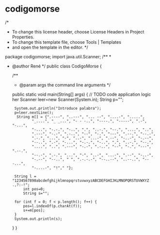 # codigomorse
/*
 * To change this license header, choose License Headers in Project Properties.
 * To change this template file, choose Tools | Templates
 * and open the template in the editor.
 */
 
 
 
package codigomorse;
import java.util.Scanner; 
/**
 *
 * @author René
 */
public class CodigoMorse {

    /**
     * @param args the command line arguments
     */
   
    public static void main(String[] args) {
        // TODO code application logic her
       Scanner leer=new Scanner(System.in); 
        String p=""; 
         
        System.out.println("Introduce palabra"); 
        p=leer.nextLine(); 
         String m[] = {".----", "..---", "... --", "....-", ".....", 
                "_....", "_ _...", "- - -..", "----.", "-----", ".-", "-...", 
                "-...", "-.-.", "-..", ".", "..-.", "--.", "....", "..", 
                ".---", "-.-", ".-..", "--", "-.", "---", ".--.", "--.-", 
                ".-.", "...", "-", "..-", "...-", ".--", "-..-", "-.--", 
                "--..", ".-", "-...", "-.-.", "-..", ".", "..-.", "--.", 
                "....", "..", ".---", "-.-", ".-..", "--", "-.", "---", ".--.", 
                "--.-", ".-.", "...", "-", "..-", "...-", ".--", "-..-", 
                "-.--", "--..", " ", ".-.-.-", "--..--", "..--..", "---...", 
                "-....-", "!"," "}; 
 
        String l = "1234567890abcdefghijklmnopqrstuvwxyzABCDEFGHIJKLMNOPQRSTUVWXYZ .,?:-!"; 
            int pos=0; 
            String s=""; 
   
        for (int f = 0; f < p.length(); f++) { 
            pos=l.indexOf(p.charAt(f)); 
            s+=m[pos]; 
        } 
        System.out.println(s); 
    } 
    }
    
